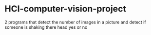 # HCI-computer-vision-project
2 programs that detect the number of images in a picture and detect if someone is shaking there head yes or no
